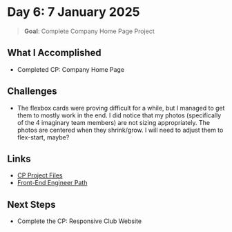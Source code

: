 # Day 6: 7 January 2025

> **Goal**: Complete Company Home Page Project

## What I Accomplished

- Completed CP: Company Home Page

## Challenges

- The flexbox cards were proving difficult for a while, but I managed to get them to mostly work in the end. I did notice that my photos (specifically of the 4 imaginary team members) are not sizing appropriately. The photos are centered when they shrink/grow. I will need to adjust them to flex-start, maybe?

## Links

- [CP Project Files](https://github.com/danitellini/100DaysOfCode/blob/main/frontend/Day05/CPCompanyHomePagewithFlexbox)
- [Front-End Engineer Path](https://www.codecademy.com/learn/paths/front-end-engineer-career-path)

## Next Steps

- Complete the CP: Responsive Club Website

